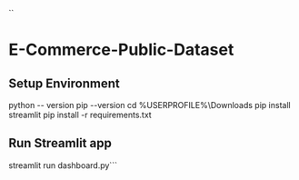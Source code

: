 ``
# E-Commerce-Public-Dataset
## Setup Environment 
python -- version 
pip --version
cd %USERPROFILE%\Downloads
pip install streamlit
pip install -r requirements.txt

## Run Streamlit app
streamlit run dashboard.py```
